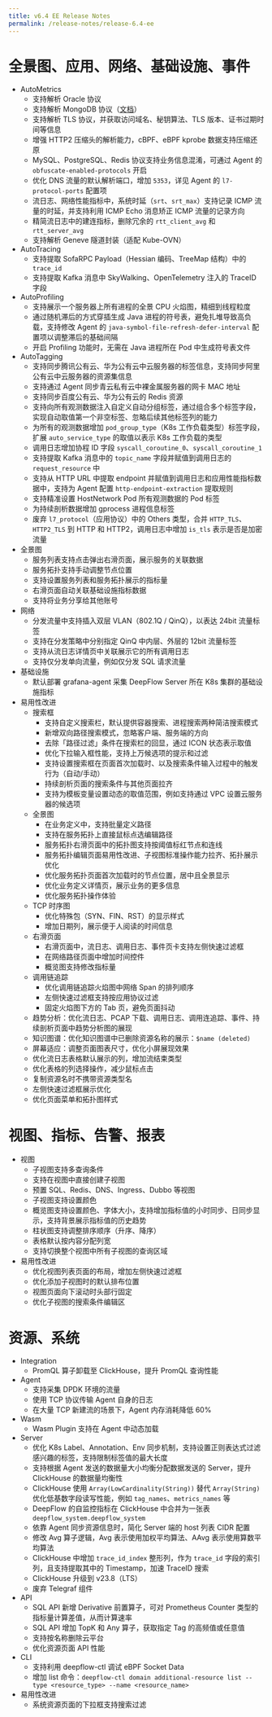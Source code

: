 ```yaml
---
title: v6.4 EE Release Notes
permalink: /release-notes/release-6.4-ee
---
```


# 全景图、应用、网络、基础设施、事件

- AutoMetrics
  - 支持解析 Oracle 协议
  - 支持解析 MongoDB 协议（[文档](../features/universal-map/l7-protocols/#mongodb)）
  - 支持解析 TLS 协议，并获取访问域名、秘钥算法、TLS 版本、证书过期时间等信息
  - 增强 HTTP2 压缩头的解析能力，cBPF、eBPF kprobe 数据支持压缩还原
  - MySQL、PostgreSQL、Redis 协议支持业务信息混淆，可通过 Agent 的 `obfuscate-enabled-protocols` 开启
  - 优化 DNS 流量的默认解析端口，增加 `5353`，详见 Agent 的 `l7-protocol-ports` 配置项
  - 流日志、网络性能指标中，系统时延（`srt`、`srt_max`）支持记录 ICMP 流量的时延，并支持利用 ICMP Echo 消息矫正 ICMP 流量的记录方向
  - 精简流日志中的建连指标，删除冗余的 `rtt_client_avg` 和 `rtt_server_avg`
  - 支持解析 Geneve 隧道封装（适配 Kube-OVN）
- AutoTracing
  - 支持提取 SofaRPC Payload（Hessian 编码、TreeMap 结构）中的 `trace_id`
  - 支持提取 Kafka 消息中 SkyWalking、OpenTelemetry 注入的 TraceID 字段
- AutoProfiling
  - 支持展示一个服务器上所有进程的全景 CPU 火焰图，精细到线程粒度
  - 通过随机滞后的方式穿插生成 Java 进程的符号表，避免扎堆导致高负载，支持修改 Agent 的 `java-symbol-file-refresh-defer-interval` 配置项以调整滞后的基础间隔
  - 开启 Profiling 功能时，无需在 Java 进程所在 Pod 中生成符号表文件
- AutoTagging
  - 支持同步腾讯公有云、华为公有云中云服务器的标签信息，支持同步阿里公有云中云服务器的资源集信息
  - 支持通过 Agent 同步青云私有云中裸金属服务器的网卡 MAC 地址
  - 支持同步百度公有云、华为公有云的 Redis 资源
  - 支持向所有观测数据注入自定义自动分组标签，通过组合多个标签字段，实现自动取值第一个非空标签、忽略后续其他标签列的能力
  - 为所有的观测数据增加 `pod_group_type`（K8s 工作负载类型）标签字段，扩展 `auto_service_type` 的取值以表示 K8s 工作负载的类型
  - 调用日志增加协程 ID 字段 `syscall_coroutine_0`、`syscall_coroutine_1`
  - 支持提取 Kafka 消息中的 `topic_name` 字段并赋值到调用日志的 `request_resource` 中
  - 支持从 HTTP URL 中提取 endpoint 并赋值到调用日志和应用性能指标数据中，支持为 Agent 配置 `http-endpoint-extraction` 提取规则
  - 支持精准设置 HostNetwork Pod 所有观测数据的 Pod 标签
  - 为持续剖析数据增加 gprocess 进程信息标签
  - 废弃 `l7_protocol`（应用协议）中的 Others 类型，合并 `HTTP_TLS`、`HTTP2_TLS` 到 HTTP 和 HTTP2，调用日志中增加 `is_tls` 表示是否是加密流量
- 全景图
  - 服务列表支持点击弹出右滑页面，展示服务的关联数据
  - 服务拓扑支持手动调整节点位置
  - 支持设置服务列表和服务拓扑展示的指标量
  - 右滑页面自动关联基础设施指标数据
  - 支持将业务分享给其他账号
- 网络
  - 分发流量中支持插入双层 VLAN（802.1Q / QinQ），以表达 24bit 流量标签
  - 支持在分发策略中分别指定 QinQ 中内层、外层的 12bit 流量标签
  - 支持从流日志详情页中关联展示它的所有调用日志
  - 支持仅分发单向流量，例如仅分发 SQL 请求流量
- 基础设施
  - 默认部署 grafana-agent 采集 DeepFlow Server 所在 K8s 集群的基础设施指标
- 易用性改进
  - 搜索框
    - 支持自定义搜索栏，默认提供容器搜索、进程搜索两种简洁搜索模式
    - 新增双向路径搜索模式，忽略客户端、服务端的方向
    - 去除「路径过滤」条件在搜索栏的回显，通过 ICON 状态表示取值
    - 优化下拉输入框性能，支持上万候选项的提示和过滤
    - 支持设置搜索框在页面首次加载时、以及搜索条件输入过程中的触发行为（自动/手动）
    - 持续剖析页面的搜索条件与其他页面拉齐
    - 支持为模板变量设置动态的取值范围，例如支持通过 VPC 设置云服务器的候选项
  - 全景图
    - 在业务定义中，支持批量定义路径
    - 支持在服务拓扑上直接鼠标点选编辑路径
    - 服务拓扑右滑页面中的拓扑图支持按阈值标红节点和连线
    - 服务拓扑编辑页面易用性改进、子视图标准操作能力拉齐、拓扑展示优化
    - 优化服务拓扑页面首次加载时的节点位置，居中且全景显示
    - 优化业务定义详情页，展示业务的更多信息
    - 优化服务拓扑操作体验
  - TCP 时序图
    - 优化特殊包（SYN、FIN、RST）的显示样式
    - 增加日期列，展示便于人阅读的时间信息
  - 右滑页面
    - 右滑页面中，流日志、调用日志、事件页卡支持左侧快速过滤框
    - 在网络路径页面中增加时间控件
    - 概览图支持修改指标量
  - 调用链追踪
    - 优化调用链追踪火焰图中网络 Span 的排列顺序
    - 左侧快速过滤框支持按应用协议过滤
    - 固定火焰图下方的 Tab 页，避免页面抖动
  - 趋势分析：优化流日志、PCAP 下载、调用日志、调用连追踪、事件、持续剖析页面中趋势分析图的展现
  - 知识图谱：优化知识图谱中已删除资源名称的展示：`$name (deleted)`
  - 屏幕适应：调整页面图表尺寸，优化小屏展现效果
  - 优化流日志表格默认展示的列，增加流结束类型
  - 优化表格的列选择操作，减少鼠标点击
  - 复制资源名时不携带资源类型名
  - 左侧快速过滤框展示优化
  - 优化页面菜单和拓扑图样式

# 视图、指标、告警、报表

- 视图
  - 子视图支持多查询条件
  - 支持在视图中直接创建子视图
  - 预置 SQL、Redis、DNS、Ingress、Dubbo 等视图
  - 子视图支持设置颜色
  - 概览图支持设置颜色、字体大小，支持增加指标值的小时同步、日同步显示，支持背景展示指标值的历史趋势
  - 柱状图支持调整排序顺序（升序、降序）
  - 表格默认按内容分配列宽
  - 支持切换整个视图中所有子视图的查询区域
- 易用性改进
  - 优化视图列表页面的布局，增加左侧快速过滤框
  - 优化添加子视图时的默认排布位置
  - 视图页面向下滚动时头部行固定
  - 优化子视图的搜索条件编辑区

# 资源、系统

- Integration
  - PromQL 算子卸载至 ClickHouse，提升 PromQL 查询性能
- Agent
  - 支持采集 DPDK 环境的流量
  - 使用 TCP 协议传输 Agent 自身的日志
  - 在大量 TCP 新建流的场景下，Agent 内存消耗降低 60%
- Wasm
  - Wasm Plugin 支持在 Agent 中动态加载
- Server
  - 优化 K8s Label、Annotation、Env 同步机制，支持设置正则表达式过滤感兴趣的标签，支持限制标签值的最大长度
  - 支持根据 Agent 发送的数据量大小均衡分配数据发送的 Server，提升 ClickHouse 的数据量均衡性
  - ClickHouse 使用 `Array(LowCardinality(String))` 替代 `Array(String)` 优化低基数字段读写性能，例如 `tag_names`、`metrics_names` 等
  - DeepFlow 的自监控指标在 ClickHouse 中合并为一张表 `deepflow_system.deepflow_system`
  - 依靠 Agent 同步资源信息时，简化 Server 端的 host 列表 CIDR 配置
  - 修改 Avg 算子逻辑，Avg 表示使用加权平均算法、AAvg 表示使用算数平均算法
  - ClickHouse 中增加 `trace_id_index` 整形列，作为 `trace_id` 字段的索引列，且支持提取其中的 Timestamp，加速 TraceID 搜索
  - ClickHouse 升级到 v23.8（LTS）
  - 废弃 Telegraf 组件
- API
  - SQL API 新增 Derivative 前置算子，可对 Prometheus Counter 类型的指标量计算差值，从而计算速率
  - SQL API 增加 TopK 和 Any 算子，获取指定 Tag 的高频值或任意值
  - 支持按名称删除云平台
  - 优化资源页面 API 性能
- CLI
  - 支持利用 deepflow-ctl 调试 eBPF Socket Data
  - 增加 list 命令：`deepflow-ctl domain additional-resource list --type <resource_type> --name <resource_name>`
- 易用性改进
  - 系统资源页面的下拉框支持搜索过滤
